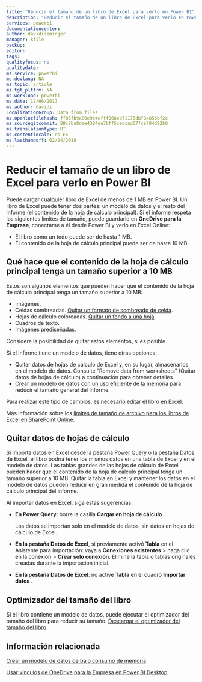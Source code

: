 ```yaml
---
title: "Reducir el tamaño de un libro de Excel para verlo en Power BI"
description: "Reducir el tamaño de un libro de Excel para verlo en Power BI"
services: powerbi
documentationcenter: 
author: davidiseminger
manager: kfile
backup: 
editor: 
tags: 
qualityfocus: no
qualitydate: 
ms.service: powerbi
ms.devlang: NA
ms.topic: article
ms.tgt_pltfrm: NA
ms.workload: powerbi
ms.date: 12/06/2017
ms.author: davidi
LocalizationGroup: Data from files
ms.openlocfilehash: ff05fb9a80e9e4efff066eb71173db78a856bf2c
ms.sourcegitcommit: 88c8ba8dee4384ea7bff5cedcad67fce784d92b0
ms.translationtype: HT
ms.contentlocale: es-ES
ms.lasthandoff: 02/24/2018
---
```

# <a name="reduce-the-size-of-an-excel-workbook-to-view-it-in-power-bi"></a>Reducir el tamaño de un libro de Excel para verlo en Power BI
Puede cargar cualquier libro de Excel de menos de 1 MB en Power BI. Un libro de Excel puede tener dos partes: un modelo de datos y el resto del informe (el contenido de la hoja de cálculo principal). Si el informe respeta los siguientes límites de tamaño, puede guardarlo en **OneDrive para la Empresa**, conectarse a él desde Power BI y verlo en Excel Online:

* El libro como un todo puede ser de hasta 1 MB.
* El contenido de la hoja de cálculo principal puede ser de hasta 10 MB.

## <a name="what-makes-core-worksheet-contents-larger-than-10-mb"></a>Qué hace que el contenido de la hoja de cálculo principal tenga un tamaño superior a 10 MB
Estos son algunos elementos que pueden hacer que el contenido de la hoja de cálculo principal tenga un tamaño superior a 10 MB:

* Imágenes.
* Celdas sombreadas. [Quitar un formato de sombreado de celda](https://support.office.com/article/Add-or-change-the-background-color-of-cells-ac10f131-b847-428f-b656-d65375fb815e).
* Hojas de cálculo coloreadas. [Quitar un fondo a una hoja](https://support.office.com/en-US/article/add-or-remove-a-sheet-background-3577a762-8450-4556-96a2-cc265abc00a8).
* Cuadros de texto.
* Imágenes prediseñadas.

Considere la posibilidad de quitar estos elementos, si es posible. 

Si el informe tiene un modelo de datos, tiene otras opciones: 

* Quitar datos de hojas de cálculo de Excel y, en su lugar, almacenarlos en el modelo de datos. Consulte “Remove data from worksheets” (Quitar datos de hojas de cálculo) a continuación para obtener detalles. 
* [Crear un modelo de datos con un uso eficiente de la memoria](https://support.office.com/article/Create-a-memory-efficient-Data-Model-using-Excel-2013-and-the-Power-Pivot-add-in-951c73a9-21c4-46ab-9f5e-14a2833b6a70) para reducir el tamaño general del informe.

Para realizar este tipo de cambios, es necesario editar el libro en Excel.

Más información sobre los [límites de tamaño de archivo para los libros de Excel en SharePoint Online](https://support.office.com/article/File-size-limits-for-workbooks-in-SharePoint-Online-9e5bc6f8-018f-415a-b890-5452687b325e).

## <a name="remove-data-from-worksheets"></a>Quitar datos de hojas de cálculo
Si importa datos en Excel desde la pestaña Power Query o la pestaña Datos de Excel, el libro podría tener los mismos datos en una tabla de Excel y en el modelo de datos. Las tablas grandes de las hojas de cálculo de Excel pueden hacer que el contenido de la hoja de cálculo principal tenga un tamaño superior a 10 MB. Quitar la tabla en Excel y mantener los datos en el modelo de datos pueden reducir en gran medida el contenido de la hoja de cálculo principal del informe. 

Al importar datos en Excel, siga estas sugerencias:

* **En Power Query**: borre la casilla **Cargar en hoja de cálculo** .
  
  Los datos se importan solo en el modelo de datos, sin datos en hojas de cálculo de Excel.
* **En la pestaña Datos de Excel**, si previamente activó **Tabla** en el Asistente para importación: vaya a **Conexiones existentes** \> haga clic en la conexión \> **Crear solo conexión**. Elimine la tabla o tablas originales creadas durante la importación inicial.
* **En la pestaña Datos de Excel**: no active **Tabla** en el cuadro **Importar datos** .

## <a name="workbook-size-optimizer"></a>Optimizador del tamaño del libro
Si el libro contiene un modelo de datos, puede ejecutar el optimizador del tamaño del libro para reducir su tamaño. [Descargar el optimizador del tamaño del libro](https://www.microsoft.com/en-us/download/details.aspx?id=38793).

## <a name="related-info"></a>Información relacionada
[Crear un modelo de datos de bajo consumo de memoria](https://support.office.com/article/Create-a-memory-efficient-Data-Model-using-Excel-2013-and-the-Power-Pivot-add-in-951c73a9-21c4-46ab-9f5e-14a2833b6a70)

[Usar vínculos de OneDrive para la Empresa en Power BI Desktop](desktop-use-onedrive-business-links.md)

